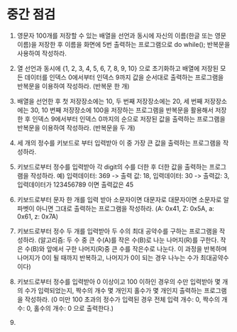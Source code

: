 #  중간 점검

1. 영문자 100개를 저장할 수 있는 배열을 선언과 동시에 자신의 이름(한글 또는 영문 이름)을 저장한 후 이름을 화면에 5번 출력하는 프로그램으로 do while(); 반복문을 사용하여 작성하라.

2. 열 선언과 동시에 {1, 2, 3, 4, 5, 6, 7, 8, 9, 10} 으로 초기화하고 배열에 저장된 모든 데이터를 인덱스 0에서부터 인덱스 9까지 값을 순서대로 출력하는 프로그램을 반복문을 이용하여 작성하라. (반복문 한 개)

3. 배열을 선언한 후 첫 저장장소에는 10, 두 번째 저장장소에는 20, 세 번째 저장장소에는 30, 10 번째 저장장소에 100을 저장하는 프로그램을 반복문을 활용해서 저장한 후 인덱스 9에서부터 인덱스 0까지의 순으로 저장된 값을 출력하는 프로그램을 반복문을 이용하여 작성하라. (반복문을 두 개) 

4. 세 개의 정수를 키보드로 부터 입력받아 이 중 가장 큰 값을 출력하는 프로그램을 작성하라.

5. 키보드로부터 정수를 입력받아 각 digit의 수를 더한 후 더한 값을 출력하는 프로그램을 작성하라. 
예) 입력데이터: 369 -> 출력 값: 18, 입력데이터: 30 -> 출력값: 3, 입력데이터가 123456789 이면 출력값은 45

6. 키보드로부터 문자 한 개를 입력 받아 소문자이면 대문자로 대문자이면 소문자로 알파벳이 아니면 그대로 출력하는 프로그램을 작성하라. (A: 0x41, Z: 0x5A, a: 0x61, z: 0x7A)

7. 키보드로부터 정수 두 개를 입력받아 두 수의 최대 공약수를 구하는 프로그램을 작성하라. 
(알고리즘: 두 수 중 큰 수(A)를 작은 수(B)로 나눈 나머지(R)를 구한다. 작은 수(B)와 앞에서 구한 나머지(R)중 큰 수를 작은수로 나눈다. 이 과정을 반복하며 나머지가 0이 될 때까지 반복하고, 나머지가 0이 되는 경우 나누는 수가 최대공약수이다)

8. 키보드로부터 정수를 입력받아 0 이상이고 100 이하인 경우의 수만 입력받아 몇 개의 수가 입력되었는지, 짝수의 개수 몇 개인지 홀수가 몇 개인지 출력하는 프로그램을 작성하라. (0 미만 100 초과의 정수가 입력된 경우 전체 입력 개수: 0, 짝수의 개수: 0, 홀수의 개수: 0 으로 출력한다.)

9. 
